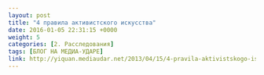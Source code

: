 ```yaml
---
layout: post
title: "4 правила активистского искусства"
date: 2016-01-05 22:31:15 +0000
weight: 5
categories: [2. Расследования]
tags: [БЛОГ НА МЕДИА-УДАРЕ]
link: http://yiquan.mediaudar.net/2013/04/15/4-pravila-aktivistskogo-iskusstva/
---
```


